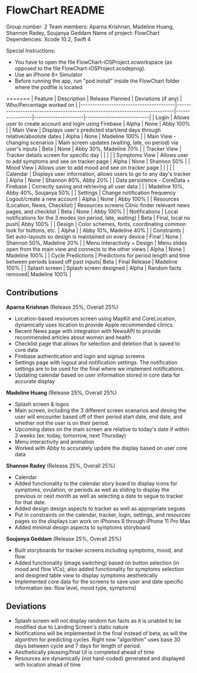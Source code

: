 # FlowChart README
Group number: 2
Team members: Aparna Krishnan, Madeline Huang, Shannon Radey, Soujanya Geddam
Name of project: FlowChart
Dependencies: Xcode 10.2, Swift 4

Special Instructions:
* You have to open the file FlowChart-iOSProject.xcworkspace (as opposed to the file
FlowChart-iOSProject.xcodeprog).
* Use an iPhone 8+ Simulator
* Before running the app, run "pod install" inside the FlowChart folder
where the podfile is located

=======
| Feature                                | Description                                                                 | Release Planned | Deviations (if any) | Who/Percentage worked on  |
|----------------------------------------|-----------------------------------------------------------------------------|-----------------|---------------------|---------------------------|
| Login                                  | Allows user to create account and login using Firebase                      | Alpha           | None                | Abby 100%                 |
| Main View                              | Displays user's predicted start/end days through relative/absolute dates    | Alpha           | None                | Madeline 100%             |
| Main View - changing scenarios         | Main screen updates (waiting, late, on period) via user's inputs            | Beta            | None                | Abby 30%, Madeline 70%    |
| Tracker View                           | Tracker details screen for specific day                                     |                 |                     |                           |
| Symptoms View                          | Allows user to add symptoms and see on tracker page                         | Alpha           | None                | Shannon 50%               |
| Mood View                              | Allows user to add mood and see on tracker page                             |                 |                     |                           |
| Calendar                               | Displays user information, allows users to go to any day's tracker          | Alpha           | None                | Shannon 80%, Abby 20%     |
| Data persistence - CoreData + Firebase | Correctly saving and retrieving all user data                               |                 |                     | Madeline 10%, Abby 40%, Soujanya 50% |
| Settings                               | Change notification frequency Logout/create a new account                   | Alpha           | None                | Abby 100%                 |
| Resources (Location, News, Checklist)  | Resources screens Clinic finder relevant news pages, and checklist          | Beta            | None                | Abby 100%                 |
| Notifications                          | Local notifications  for the 3 modes  (on period, late, waiting)            | Beta            | Final, local no push| Abby 100%                 |
| Design                                 | Color schemes, fonts,  coordinating common look for buttons, etc.           | Alpha           |                     | Abby 10%, Madeline 40%    |
| Constraints                            | Set auto-layouts so design is maintained on every device                    | Final           | None                | Shannon 50%, Madeline 20% |
| Menu Interactivity + Design            | Menu slides open from the main view and connects to the other views         | Alpha           | None                | Madeline 100%             |
| Cycle Predictions                      | Predictions for period length and time between periods based off past inputs| Beta            | Final Release       | Madeline 100%             |
| Splash screen                          | Splash screen designed                                                      | Alpha           | Random facts removed| Madeline 100%             |

















## Contributions
**Aparna Krishnan** (Release 25%, Overall 25%)
* Location-based resources screen using MapKit and CoreLocation, dynamically uses location to provide Apple recommended clinics.
* Recent News page with integration with NewsAPI to provide recommended articles about women and health
* Checklist page that allows for selection and deletion that is saved to core data
* Firebase authentication and login and signup screens
* Settings page with logout and notification settings. The notification settings are to be used for the final where we implement notifications.
* Updating calendar based on user information stored in core data for accurate display

**Madeline Huang** (Release 25%, Overall 25%)
* Splash screen & logos
* Main screen, including the 3 different screen scenarios and desing the user will encounter based off of their period start date, end date, and whether not the user is on their period.
* Upcoming dates on the main screen are relative to today's date if within 2 weeks (ex: today, tomorrow, next Thursday)
* Menu interactivity and animation
* Worked with Abby to accurately update the display based on user core data

**Shannon Radey** (Release 25%, Overall 25%)
* Calendar
* Added functionality to the calendar story board to display icons for symptoms, ovulation, or periods as well as sliding to display the previous or next month as well as selecting a date to segue to tracker for that date.
* Added design design aspects to tracker as well as appropriate segues  
* Put in constraints on the calendar, tracker, login, settings, and resources pages so the displays can work on iPhones 8 through iPhone 11 Pro Max
* Added minimal design aspects to symptoms storyboard

**Soujanya Geddam** (Release 25%, Overall 25%)
* Built storyboards for tracker screens including symptoms, mood, and flow
* Added functionality (image switching) based on button selection (in mood and flow VCs); also added functionality for symptoms selection and designed table view to display symptoms aesthetically
* Implemented core data for the screens to save user and date specific information (ex: flow level, mood type, symptoms)

## Deviations
* Splash screen will not display random fun facts as it is unabled to be modified due to Landing Screen's static nature
* Notifications will be implemented in the final instead of beta, as will the algorithm for predicting cycles. Right now "algorithim" uses base 30 days between cycle and 7 days for length of period.
* Aesthetically pleasing/final UI is completed ahead of time
* Resources are dynamically (not hard-coded) generated and displayed with location ahead of time
